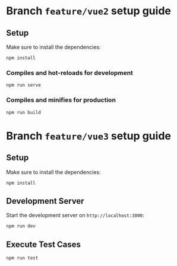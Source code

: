


# Branch `feature/vue2` setup guide

## Setup
Make sure to install the dependencies:
```
npm install
```

### Compiles and hot-reloads for development
```
npm run serve
```

### Compiles and minifies for production
```
npm run build
```

# Branch `feature/vue3` setup guide

## Setup

Make sure to install the dependencies:

```
npm install
```

## Development Server

Start the development server on `http://localhost:3000`:

```
npm run dev
```

## Execute Test Cases

```
npm run test
```
